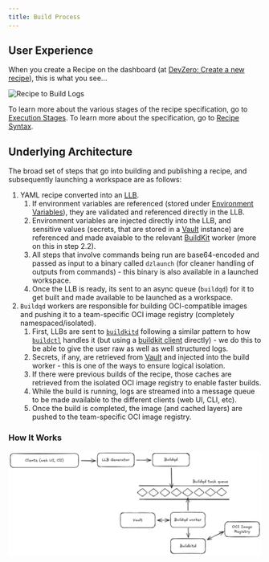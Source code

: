```yaml
---
title: Build Process
---
```

## User Experience

When you create a Recipe on the dashboard (at [DevZero: Create a new recipe](https://www.devzero.io/dashboard/recipes/new)), this is what you see...

![Recipe to Build Logs](../.gitbook/assets/recipe-to-build\_logs.png)

To learn more about the various stages of the recipe specification, go to [Execution Stages](exec-stages.md). To learn more about the specification, go to [Recipe Syntax](syntax.md).

## Underlying Architecture

The broad set of steps that go into building and publishing a recipe, and subsequently launching a workspace are as follows:

1. YAML recipe converted into an [LLB](https://docs.docker.com/build/buildkit/#llb).
   1. If environment variables are referenced (stored under [Environment Variables](https://www.devzero.io/dashboard/environment-variables)), they are validated and referenced directly in the LLB.
   2. Environment variables are injected directly into the LLB, and sensitive values (secrets, that are stored in a [Vault](https://github.com/hashicorp/vault) instance) are referenced and made avaiable to the relevant [BuildKit](https://github.com/moby/buildkit) worker (more on this in step 2.2).
   3. All steps that involve commands being run are base64-encoded and passed as input to a binary called `dzlaunch` (for cleaner handling of outputs from commands) - this binary is also available in a launched workspace.
   4. Once the LLB is ready, its sent to an async queue (`buildqd`) for it to get built and made available to be launched as a workspace.
2. `Buildqd` workers are responsible for building OCI-compatible images and pushing it to a team-specific OCI image registry (completely namespaced/isolated).
   1. First, LLBs are sent to [`buildkitd`](https://github.com/moby/buildkit/tree/master/cmd/buildkitd) following a similar pattern to how [`buildctl`](https://github.com/moby/buildkit/tree/master/cmd/buildctl) handles it (but using a [buildkit client](https://github.com/moby/buildkit/tree/master/client) directly) - we do this to be able to give the user raw as well as well structured logs.
   2. Secrets, if any, are retrieved from [Vault](https://github.com/hashicorp/vault) and injected into the build worker - this is one of the ways to ensure logical isolation.
   3. If there were previous builds of the recipe, those caches are retrieved from the isolated OCI image registry to enable faster builds.
   4. While the build is running, logs are streamed into a message queue to be made available to the different clients (web UI, CLI, etc).
   5. Once the build is completed, the image (and cached layers) are pushed to the team-specific OCI image registry.

### How It Works

![Recipe Build Process](../.gitbook/assets/recipe-build-architecture.png)
